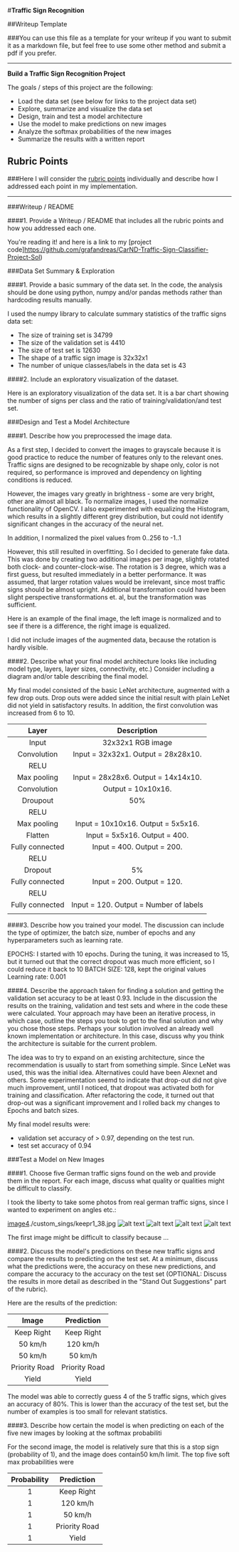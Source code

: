 #**Traffic Sign Recognition** 

##Writeup Template

###You can use this file as a template for your writeup if you want to submit it as a markdown file, but feel free to use some other method and submit a pdf if you prefer.

---

**Build a Traffic Sign Recognition Project**

The goals / steps of this project are the following:
* Load the data set (see below for links to the project data set)
* Explore, summarize and visualize the data set
* Design, train and test a model architecture
* Use the model to make predictions on new images
* Analyze the softmax probabilities of the new images
* Summarize the results with a written report


[//]: # (Image References)

[image1]: ./examples/visualization.jpg "Visualization"
[image2]: ./examples/grayscale.jpg "Grayscaling"
[image3]: ./examples/random_noise.jpg "Random Noise"
[image4]: ./examples/placeholder.png "Traffic Sign 1"
[image5]: ./examples/placeholder.png "Traffic Sign 2"
[image6]: ./examples/placeholder.png "Traffic Sign 3"
[image7]: ./examples/placeholder.png "Traffic Sign 4"
[image8]: ./examples/placeholder.png "Traffic Sign 5"

## Rubric Points
###Here I will consider the [rubric points](https://review.udacity.com/#!/rubrics/481/view) individually and describe how I addressed each point in my implementation.  

---
###Writeup / README

####1. Provide a Writeup / README that includes all the rubric points and how you addressed each one. 

You're reading it! and here is a link to my [project code]https://github.com/grafandreas/CarND-Traffic-Sign-Classifier-Project-Sol)

###Data Set Summary & Exploration

####1. Provide a basic summary of the data set. In the code, the analysis should be done using python, numpy and/or pandas methods rather than hardcoding results manually.

I used the numpy library to calculate summary statistics of the traffic
signs data set:

* The size of training set is 34799
* The size of the validation set is 4410
* The size of test set is 12630
* The shape of a traffic sign image is 32x32x1
* The number of unique classes/labels in the data set is 43

####2. Include an exploratory visualization of the dataset.

Here is an exploratory visualization of the data set. It is a bar chart showing the number of signs per class and
the ratio of training/validation/and test set.

[image1]: https://github.com/grafandreas/CarND-Traffic-Sign-Classifier-Project-Sol/blob/master/writeup/statistics.png "x"

###Design and Test a Model Architecture

####1. Describe how you preprocessed the image data.

As a first step, I decided to convert the images to grayscale because it is good practice to reduce the number
of features only to the relevant ones. Traffic signs are designed to be recognizable by shape only, color is not
required, so performance is improved and dependency on lighting conditions is reduced.

However, the images vary greatly in brightness - some are very bright, other are almost all black. To normalize images,
I used the normalize functionality of OpenCV. I also experimented with equalizing the Histogram, which results in 
a slightly different grey distribution, but could not identify significant changes in the accuracy of the neural net.

In addition, I normalized the pixel values from 0..256 to -1..1

However, this still resulted in overfitting. So I decided to generate fake data. This was done by creating two additional images per image,
slightly rotated both clock- and counter-clock-wise. The rotation is 3 degree, which was a first guess, but resulted immediately in a better performance. It was assumed, that larger rotation values would be irrelevant, since most traffic signs should be almost upright. Additional transformation could have been slight perspective transformations et. al, but the transformation was sufficient.


Here is an example of the final image, the left image is normalized and to see if there is a difference, the right image is equalized.

[image2]: ./writeup/normalize_and_equalize.png "y"

I did not include images of the augmented data, because the rotation is hardly visible.



####2. Describe what your final model architecture looks like including model type, layers, layer sizes, connectivity, etc.) Consider including a diagram and/or table describing the final model.

My final model consisted of the basic LeNet architecture, augmented with a few drop outs. Drop outs were added since the initial result with plain LeNet did not yield in satisfactory results. In addition, the first convolution was increased from 6 to 10.


| Layer         		|     Description	        					| 
|:---------------------:|:---------------------------------------------:| 
| Input         		| 32x32x1 RGB image   							| 
| Convolution       	| Input = 32x32x1. Output = 28x28x10. 	        |
| RELU					|												|
| Max pooling	      	| Input = 28x28x6. Output = 14x14x10.			|
| Convolution  		    | Output = 10x10x16.     						|
| Droupout				| 50%											|
| RELU					|												|
| Max pooling	      	| Input = 10x10x16. Output = 5x5x16.			|
| Flatten				| Input = 5x5x16. Output = 400. 				|
| Fully connected		| Input = 400. Output = 200.        									|
| RELU					|												|
| Dropout				| 5%       								|
| Fully connected		|   Input = 200. Output = 120.     									|
| RELU					|												|
| Fully connected		|  Input = 120. Output = Number of labels   									|
|						|												|
 


####3. Describe how you trained your model. The discussion can include the type of optimizer, the batch size, number of epochs and any hyperparameters such as learning rate.

EPOCHS: I started with 10 epochs. During the tuning, it was increased to 15, but it turned out that the correct dropout was much more efficient, so I could reduce it back to 10
BATCH SIZE: 128, kept the original values
Learning rate: 0.001

####4. Describe the approach taken for finding a solution and getting the validation set accuracy to be at least 0.93. Include in the discussion the results on the training, validation and test sets and where in the code these were calculated. Your approach may have been an iterative process, in which case, outline the steps you took to get to the final solution and why you chose those steps. Perhaps your solution involved an already well known implementation or architecture. In this case, discuss why you think the architecture is suitable for the current problem.

The idea was to try to expand on an existing architecture, since the recommendation is usually to start from something simple. Since LeNet was used, this was the initial idea. Alternatives could have been Alexnet and others.  Some experimentation seemd to indicate that drop-out did not give much improvement, until I noticed, that dropout was activated both for training and classification. After refactoring the code, it turned out that drop-out was a significant improvement and I rolled back my changes to Epochs and batch sizes.

My final model results were:
* validation set accuracy of > 0.97, depending on the test run.
* test set accuracy of 0.94


 

###Test a Model on New Images

####1. Choose five German traffic signs found on the web and provide them in the report. For each image, discuss what quality or qualities might be difficult to classify.

I took the liberty to take some photos from real german traffic signs, since I wanted to experiment on angles etc.:

[image4]./custom_sings/keepr1_38.jpg ![alt text][image5] ![alt text][image6] 
![alt text][image7] ![alt text][image8]

The first image might be difficult to classify because ...

####2. Discuss the model's predictions on these new traffic signs and compare the results to predicting on the test set. At a minimum, discuss what the predictions were, the accuracy on these new predictions, and compare the accuracy to the accuracy on the test set (OPTIONAL: Discuss the results in more detail as described in the "Stand Out Suggestions" part of the rubric).

Here are the results of the prediction:

| Image			        |     Prediction	        					| 
|:---------------------:|:---------------------------------------------:| 
| Keep Right     		|Keep Right 								| 
| 50 km/h    			| 120 km/h										|
| 50 km/h					| 50 km/h											|
| Priority Road   		| Priority Road				 				|
| Yield		| Yield      							|


The model was able to correctly guess 4 of the 5 traffic signs, which gives an accuracy of 80%. This is lower than the accuracy of the test set, but the number of examples is too small for relevant statistics.

####3. Describe how certain the model is when predicting on each of the five new images by looking at the softmax probabiliti

For the second  image, the model is relatively sure that this is a stop sign (probability of 1), and the image does contain50 km/h limit. The top five soft max probabilities were

| Probability			        |     Prediction	        					| 
|:---------------------:|:---------------------------------------------:| 
| 1    		|Keep Right 								| 
| 1    			| 120 km/h										|
| 1				| 50 km/h											|
| 1  		| Priority Road				 				|
| 1	| Yield      							|


